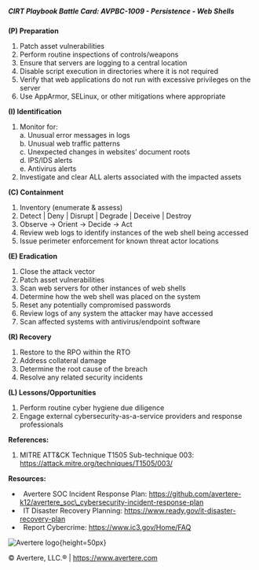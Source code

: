 ##### CIRT Playbook Battle Card: **AVPBC-1009 - Persistence - Web Shells**

**(P) Preparation**

1.  Patch asset vulnerabilities
2.  Perform routine inspections of controls/weapons
3.  Ensure that servers are logging to a central location
4.  Disable script execution in directories where it is not required
5.  Verify that web applications do not run with excessive privileges on the server
6.  Use AppArmor, SELinux, or other mitigations where appropriate

**(I) Identification**

1.  Monitor for:  
    a. Unusual error messages in logs  
    b. Unusual web traffic patterns  
    c. Unexpected changes in websites’ document roots  
    d. IPS/IDS alerts  
    e. Antivirus alerts
2.  Investigate and clear ALL alerts associated with the impacted assets

**(C) Containment**

1.  Inventory (enumerate & assess)
2.  Detect | Deny | Disrupt | Degrade | Deceive | Destroy
3.  Observe -> Orient -> Decide -> Act
4.  Review web logs to identify instances of the web shell being accessed
5.  Issue perimeter enforcement for known threat actor locations

**(E) Eradication**

1.  Close the attack vector
2.  Patch asset vulnerabilities
3.  Scan web servers for other instances of web shells
4.  Determine how the web shell was placed on the system
5.  Reset any potentially compromised passwords
6.  Review logs of any system the attacker may have accessed
7.  Scan affected systems with antivirus/endpoint software

**(R) Recovery**

1.  Restore to the RPO within the RTO
2.  Address collateral damage
3.  Determine the root cause of the breach
4.  Resolve any related security incidents

**(L) Lessons/Opportunities**

1.  Perform routine cyber hygiene due diligence
2.  Engage external cybersecurity-as-a-service providers and response professionals

**References:**

1.  MITRE ATT&CK Technique T1505 Sub-technique 003: https://attack.mitre.org/techniques/T1505/003/

**Resources:**

*    Avertere SOC Incident Response Plan: https://github.com/avertere-k12/avertere_soc\_cybersecurity-incident-response-plan
*    IT Disaster Recovery Planning: https://www.ready.gov/it-disaster-recovery-plan
*    Report Cybercrime: https://www.ic3.gov/Home/FAQ

![Avertere logo](https://example.com/averttere-logo.jpg){height=50px}

  
© Avertere, LLC.® | https://www.avertere.com
